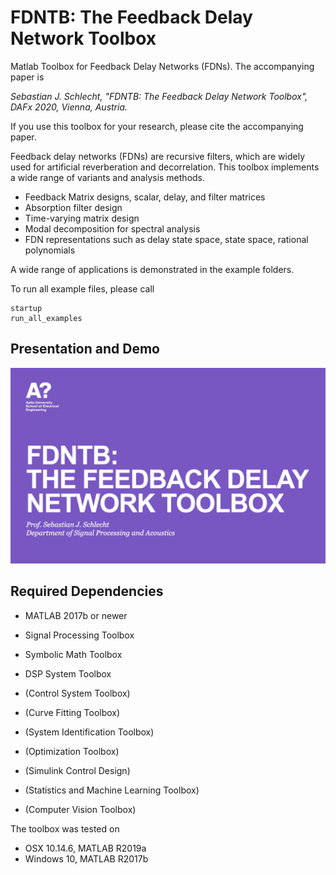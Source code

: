 # FDNTB: The Feedback Delay Network Toolbox
Matlab Toolbox for Feedback Delay Networks (FDNs). The accompanying paper is

*Sebastian J. Schlecht, "FDNTB: The Feedback Delay Network Toolbox", DAFx 2020, Vienna, Austria.*

If you use this toolbox for your research, please cite the accompanying paper.

Feedback delay networks (FDNs) are recursive filters, which are widely used for artificial reverberation and decorrelation. This toolbox implements a wide range of variants and analysis methods.

* Feedback Matrix designs, scalar, delay, and filter matrices
* Absorption filter design
* Time-varying matrix design
* Modal decomposition for spectral analysis
* FDN representations such as delay state space, state space, rational polynomials  

A wide range of applications is demonstrated in the example folders.

To run all example files, please call 

```
startup
run_all_examples
```

## Presentation and Demo

[![Alt text for your video](doc/VideoScreenshot.PNG)](http://localhost:1313/publication/schlecht-2020/ "Watch Video on Publication page")

## Required Dependencies

* MATLAB 2017b or newer
* Signal Processing Toolbox
* Symbolic Math Toolbox
* DSP System Toolbox

* (Control System Toolbox)
* (Curve Fitting Toolbox)
* (System Identification Toolbox)
* (Optimization Toolbox)
* (Simulink Control Design)
* (Statistics and Machine Learning Toolbox)
* (Computer Vision Toolbox)


The toolbox was tested on
* OSX 10.14.6, MATLAB R2019a
* Windows 10, MATLAB R2017b 


